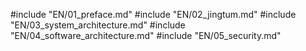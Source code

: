 #include "EN/01_preface.md"
#include "EN/02_jingtum.md"
#include "EN/03_system_architecture.md"
#include "EN/04_software_architecture.md"
#include "EN/05_security.md"
